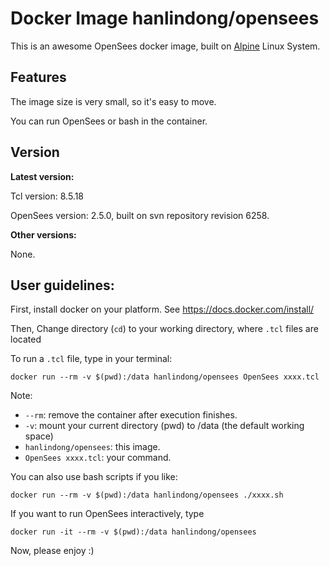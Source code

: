 # Docker Image hanlindong/opensees

This is an awesome OpenSees docker image, built on [Alpine](https://www.alpinelinux.org/) Linux System.

## Features
The image size is very small, so it's easy to move.

You can run OpenSees or bash in the container.

## Version

**Latest version:**

Tcl version: 8.5.18

OpenSees version: 2.5.0, built on svn repository revision 6258.

**Other versions:**

None.

## User guidelines:

First, install docker on your platform. See https://docs.docker.com/install/

Then, Change directory (`cd`) to your working directory, where `.tcl` files are located

To run a `.tcl` file, type in your terminal:

    docker run --rm -v $(pwd):/data hanlindong/opensees OpenSees xxxx.tcl

Note:
* `--rm`: remove the container after execution finishes.
* `-v`: mount your current directory (pwd) to /data (the default working space)
* `hanlindong/opensees`: this image. 
* `OpenSees xxxx.tcl`: your command.
      
You can also use bash scripts if you like:

    docker run --rm -v $(pwd):/data hanlindong/opensees ./xxxx.sh
        
If you want to run OpenSees interactively, type

    docker run -it --rm -v $(pwd):/data hanlindong/opensees

Now, please enjoy :)
